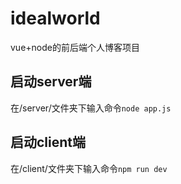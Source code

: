 # idealworld
vue+node的前后端个人博客项目
## 启动server端
在/server/文件夹下输入命令`node app.js`
## 启动client端
在/client/文件夹下输入命令`npm run dev`

